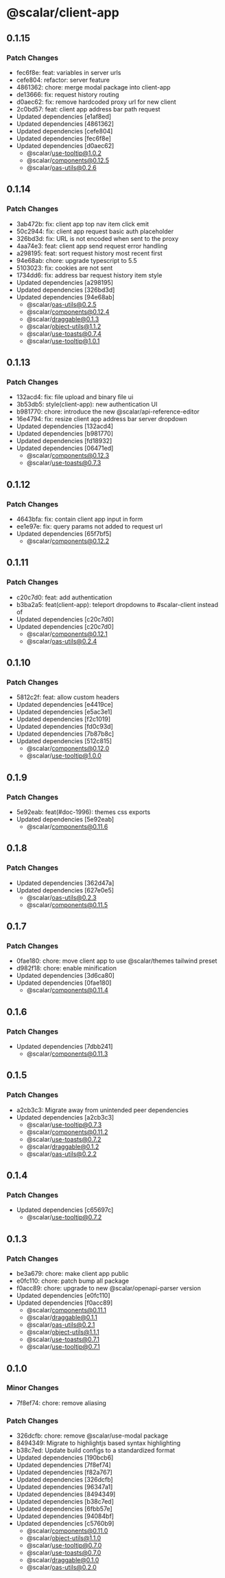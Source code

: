 # @scalar/client-app

## 0.1.15

### Patch Changes

- fec6f8e: feat: variables in server urls
- cefe804: refactor: server feature
- 4861362: chore: merge modal package into client-app
- de13666: fix: request history routing
- d0aec62: fix: remove hardcoded proxy url for new client
- 2c0bd57: feat: client app address bar path request
- Updated dependencies [e1af8ed]
- Updated dependencies [4861362]
- Updated dependencies [cefe804]
- Updated dependencies [fec6f8e]
- Updated dependencies [d0aec62]
  - @scalar/use-tooltip@1.0.2
  - @scalar/components@0.12.5
  - @scalar/oas-utils@0.2.6

## 0.1.14

### Patch Changes

- 3ab472b: fix: client app top nav item click emit
- 50c2944: fix: client app request basic auth placeholder
- 326bd3d: fix: URL is not encoded when sent to the proxy
- 4aa74e3: feat: client app send request error handling
- a298195: feat: sort request history most recent first
- 94e68ab: chore: upgrade typescript to 5.5
- 5103023: fix: cookies are not sent
- 1734dd6: fix: address bar request history item style
- Updated dependencies [a298195]
- Updated dependencies [326bd3d]
- Updated dependencies [94e68ab]
  - @scalar/oas-utils@0.2.5
  - @scalar/components@0.12.4
  - @scalar/draggable@0.1.3
  - @scalar/object-utils@1.1.2
  - @scalar/use-toasts@0.7.4
  - @scalar/use-tooltip@1.0.1

## 0.1.13

### Patch Changes

- 132acd4: fix: file upload and binary file ui
- 3b53db5: style(client-app): new authentication UI
- b981770: chore: introduce the new @scalar/api-reference-editor
- 16e4794: fix: resize client app address bar server dropdown
- Updated dependencies [132acd4]
- Updated dependencies [b981770]
- Updated dependencies [fd18932]
- Updated dependencies [06471ed]
  - @scalar/components@0.12.3
  - @scalar/use-toasts@0.7.3

## 0.1.12

### Patch Changes

- 4643bfa: fix: contain client app input in form
- ee1e97e: fix: query params not added to request url
- Updated dependencies [65f7bf5]
  - @scalar/components@0.12.2

## 0.1.11

### Patch Changes

- c20c7d0: feat: add authentication
- b3ba2a5: feat(client-app): teleport dropdowns to #scalar-client instead of <body>
- Updated dependencies [c20c7d0]
- Updated dependencies [c20c7d0]
  - @scalar/components@0.12.1
  - @scalar/oas-utils@0.2.4

## 0.1.10

### Patch Changes

- 5812c2f: feat: allow custom headers
- Updated dependencies [e4419ce]
- Updated dependencies [e5ac3e1]
- Updated dependencies [f2c1019]
- Updated dependencies [fd0c93d]
- Updated dependencies [7b87b8c]
- Updated dependencies [512c815]
  - @scalar/components@0.12.0
  - @scalar/use-tooltip@1.0.0

## 0.1.9

### Patch Changes

- 5e92eab: feat(#doc-1996): themes css exports
- Updated dependencies [5e92eab]
  - @scalar/components@0.11.6

## 0.1.8

### Patch Changes

- Updated dependencies [362d47a]
- Updated dependencies [627e0e5]
  - @scalar/oas-utils@0.2.3
  - @scalar/components@0.11.5

## 0.1.7

### Patch Changes

- 0fae180: chore: move client app to use @scalar/themes tailwind preset
- d982f18: chore: enable minification
- Updated dependencies [3d6ca80]
- Updated dependencies [0fae180]
  - @scalar/components@0.11.4

## 0.1.6

### Patch Changes

- Updated dependencies [7dbb241]
  - @scalar/components@0.11.3

## 0.1.5

### Patch Changes

- a2cb3c3: Migrate away from unintended peer dependencies
- Updated dependencies [a2cb3c3]
  - @scalar/use-tooltip@0.7.3
  - @scalar/components@0.11.2
  - @scalar/use-toasts@0.7.2
  - @scalar/draggable@0.1.2
  - @scalar/oas-utils@0.2.2

## 0.1.4

### Patch Changes

- Updated dependencies [c65697c]
  - @scalar/use-tooltip@0.7.2

## 0.1.3

### Patch Changes

- be3a679: chore: make client app public
- e0fc110: chore: patch bump all package
- f0acc89: chore: upgrade to new @scalar/openapi-parser version
- Updated dependencies [e0fc110]
- Updated dependencies [f0acc89]
  - @scalar/components@0.11.1
  - @scalar/draggable@0.1.1
  - @scalar/oas-utils@0.2.1
  - @scalar/object-utils@1.1.1
  - @scalar/use-toasts@0.7.1
  - @scalar/use-tooltip@0.7.1

## 0.1.0

### Minor Changes

- 7f8ef74: chore: remove aliasing

### Patch Changes

- 326dcfb: chore: remove @scalar/use-modal package
- 8494349: Migrate to highlightjs based syntax highlighting
- b38c7ed: Update build configs to a standardized format
- Updated dependencies [190bcb6]
- Updated dependencies [7f8ef74]
- Updated dependencies [f82a767]
- Updated dependencies [326dcfb]
- Updated dependencies [96347a1]
- Updated dependencies [8494349]
- Updated dependencies [b38c7ed]
- Updated dependencies [6fbb57e]
- Updated dependencies [94084bf]
- Updated dependencies [c5760b9]
  - @scalar/components@0.11.0
  - @scalar/object-utils@1.1.0
  - @scalar/use-tooltip@0.7.0
  - @scalar/use-toasts@0.7.0
  - @scalar/draggable@0.1.0
  - @scalar/oas-utils@0.2.0
